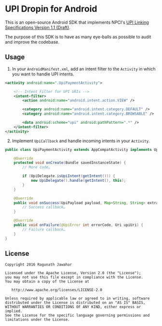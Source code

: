 UPI Dropin for Android
======================
This is an open-source Android SDK that implements NPCI's [UPI Linking Specifications Version 1.1 (Draft)](http://www.npci.org.in/documents/UPI-Linking-Specs-ver-1.1_draft.pdf).

The purpose of this SDK is to have as many eye-balls as possible to audit and improve the codebase.

Usage
-----
1. In your `AndroidManifest.xml`, add an intent filter to the `Activity` in which you want to handle UPI intents.
````xml
<activity android:name=".UpiPaymentActivity">

    <!-- Intent Filter for UPI URIs -->
    <intent-filter>
        <action android:name="android.intent.action.VIEW" />

        <category android:name="android.intent.category.DEFAULT" />
        <category android:name="android.intent.category.BROWSABLE" />

        <data android:scheme="upi" android:pathPattern=".*" />
    </intent-filter>
</activity>
````

2. Implement `UpiCallback` and handle incoming intents in your `Activity`.
````java
public class UpiPaymentActivity extends AppCompatActivity implements UpiCallback {

    @Override
    protected void onCreate(Bundle savedInstanceState) {
        // More code…

        if (UpiDelegate.isUpiIntent(getIntent())) {
            new UpiDelegate().handle(getIntent(), this);
        }
    }

    @Override
    public void onSuccess(UpiPayload payload, Map<String, String> extras, Uri upiUri) {
        // Success callback…
    }

    @Override
    public void onFailure(@UpiError int errorCode, Uri upiUri) {
        // Failure callback…
    }
}
````

License
-------

    Copyright 2016 Ragunath Jawahar

    Licensed under the Apache License, Version 2.0 (the "License");
    you may not use this file except in compliance with the License.
    You may obtain a copy of the License at

       http://www.apache.org/licenses/LICENSE-2.0

    Unless required by applicable law or agreed to in writing, software
    distributed under the License is distributed on an "AS IS" BASIS,
    WITHOUT WARRANTIES OR CONDITIONS OF ANY KIND, either express or implied.
    See the License for the specific language governing permissions and
    limitations under the License.
